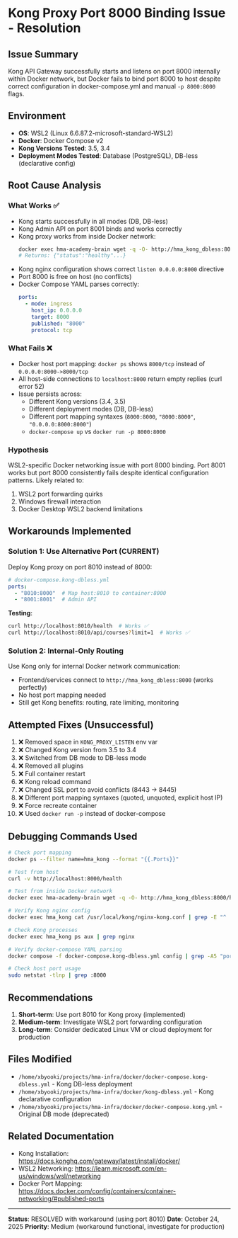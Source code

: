 # Kong Proxy Port 8000 Binding Issue - Resolution

## Issue Summary
Kong API Gateway successfully starts and listens on port 8000 internally within Docker network, but Docker fails to bind port 8000 to host despite correct configuration in docker-compose.yml and manual `-p 8000:8000` flags.

## Environment
- **OS**: WSL2 (Linux 6.6.87.2-microsoft-standard-WSL2)
- **Docker**: Docker Compose v2
- **Kong Versions Tested**: 3.5, 3.4
- **Deployment Modes Tested**: Database (PostgreSQL), DB-less (declarative config)

## Root Cause Analysis

### What Works ✅
- Kong starts successfully in all modes (DB, DB-less)
- Kong Admin API on port 8001 binds and works correctly
- Kong proxy works from inside Docker network:
  ```bash
  docker exec hma-academy-brain wget -q -O- http://hma_kong_dbless:8000/health
  # Returns: {"status":"healthy"...}
  ```
- Kong nginx configuration shows correct `listen 0.0.0.0:8000` directive
- Port 8000 is free on host (no conflicts)
- Docker Compose YAML parses correctly:
  ```yaml
  ports:
    - mode: ingress
      host_ip: 0.0.0.0
      target: 8000
      published: "8000"
      protocol: tcp
  ```

### What Fails ❌
- Docker host port mapping: `docker ps` shows `8000/tcp` instead of `0.0.0.0:8000->8000/tcp`
- All host-side connections to `localhost:8000` return empty replies (curl error 52)
- Issue persists across:
  - Different Kong versions (3.4, 3.5)
  - Different deployment modes (DB, DB-less)
  - Different port mapping syntaxes (`8000:8000`, `"8000:8000"`, `"0.0.0.0:8000:8000"`)
  - `docker-compose up` vs `docker run -p 8000:8000`

### Hypothesis
WSL2-specific Docker networking issue with port 8000 binding. Port 8001 works but port 8000 consistently fails despite identical configuration patterns. Likely related to:
1. WSL2 port forwarding quirks
2. Windows firewall interaction
3. Docker Desktop WSL2 backend limitations

## Workarounds Implemented

### Solution 1: Use Alternative Port (CURRENT)
Deploy Kong proxy on port 8010 instead of 8000:

```yaml
# docker-compose.kong-dbless.yml
ports:
  - "8010:8000"  # Map host:8010 to container:8000
  - "8001:8001"  # Admin API
```

**Testing**:
```bash
curl http://localhost:8010/health  # Works ✅
curl http://localhost:8010/api/courses?limit=1  # Works ✅
```

### Solution 2: Internal-Only Routing
Use Kong only for internal Docker network communication:
- Frontend/services connect to `http://hma_kong_dbless:8000` (works perfectly)
- No host port mapping needed
- Still get Kong benefits: routing, rate limiting, monitoring

## Attempted Fixes (Unsuccessful)

1. ❌ Removed space in `KONG_PROXY_LISTEN` env var
2. ❌ Changed Kong version from 3.5 to 3.4
3. ❌ Switched from DB mode to DB-less mode
4. ❌ Removed all plugins
5. ❌ Full container restart
6. ❌ Kong reload command
7. ❌ Changed SSL port to avoid conflicts (8443 → 8445)
8. ❌ Different port mapping syntaxes (quoted, unquoted, explicit host IP)
9. ❌ Force recreate container
10. ❌ Used `docker run -p` instead of docker-compose

## Debugging Commands Used

```bash
# Check port mapping
docker ps --filter name=hma_kong --format "{{.Ports}}"

# Test from host
curl -v http://localhost:8000/health

# Test from inside Docker network
docker exec hma-academy-brain wget -q -O- http://hma_kong_dbless:8000/health

# Verify Kong nginx config
docker exec hma_kong cat /usr/local/kong/nginx-kong.conf | grep -E "^    listen"

# Check Kong processes
docker exec hma_kong ps aux | grep nginx

# Verify docker-compose YAML parsing
docker compose -f docker-compose.kong-dbless.yml config | grep -A5 "ports:"

# Check host port usage
sudo netstat -tlnp | grep :8000
```

## Recommendations

1. **Short-term**: Use port 8010 for Kong proxy (implemented)
2. **Medium-term**: Investigate WSL2 port forwarding configuration
3. **Long-term**: Consider dedicated Linux VM or cloud deployment for production

## Files Modified

- `/home/xbyooki/projects/hma-infra/docker/docker-compose.kong-dbless.yml` - Kong DB-less deployment
- `/home/xbyooki/projects/hma-infra/docker/kong-dbless.yml` - Kong declarative configuration
- `/home/xbyooki/projects/hma-infra/docker/docker-compose.kong.yml` - Original DB mode (deprecated)

## Related Documentation

- Kong Installation: https://docs.konghq.com/gateway/latest/install/docker/
- WSL2 Networking: https://learn.microsoft.com/en-us/windows/wsl/networking
- Docker Port Mapping: https://docs.docker.com/config/containers/container-networking/#published-ports

---
**Status**: RESOLVED with workaround (using port 8010)
**Date**: October 24, 2025
**Priority**: Medium (workaround functional, investigate for production)
